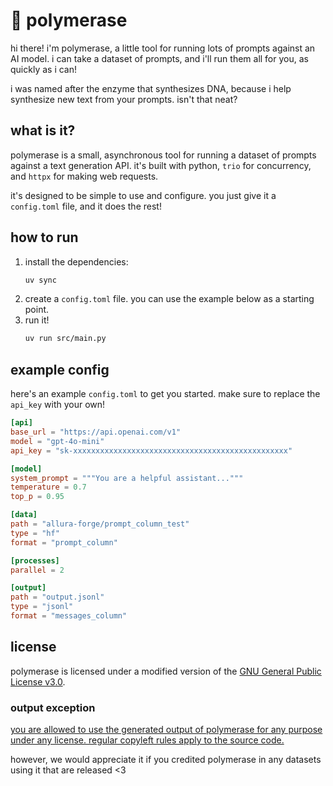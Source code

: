 # 🧬 polymerase

hi there! i'm polymerase, a little tool for running lots of prompts against an AI model. i can take a dataset of prompts, and i'll run them all for you, as quickly as i can!

i was named after the enzyme that synthesizes DNA, because i help synthesize new text from your prompts. isn't that neat?

## what is it?

polymerase is a small, asynchronous tool for running a dataset of prompts against a text generation API. it's built with python, `trio` for concurrency, and `httpx` for making web requests.

it's designed to be simple to use and configure. you just give it a `config.toml` file, and it does the rest!

## how to run

1.  install the dependencies:
    ```bash
    uv sync
    ```
2.  create a `config.toml` file. you can use the example below as a starting point.
3.  run it!
    ```bash
    uv run src/main.py
    ```

## example config

here's an example `config.toml` to get you started. make sure to replace the `api_key` with your own!

```toml
[api]
base_url = "https://api.openai.com/v1"
model = "gpt-4o-mini"
api_key = "sk-xxxxxxxxxxxxxxxxxxxxxxxxxxxxxxxxxxxxxxxxxxxxxxxx"

[model]
system_prompt = """You are a helpful assistant..."""
temperature = 0.7
top_p = 0.95

[data]
path = "allura-forge/prompt_column_test"
type = "hf"
format = "prompt_column"

[processes]
parallel = 2

[output]
path = "output.jsonl"
type = "jsonl"
format = "messages_column"
```

## license

polymerase is licensed under a modified version of the [GNU General Public License v3.0](COPYING).

### output exception

[you are allowed to use the generated output of polymerase for any purpose under any license. regular copyleft rules apply to the source code.](COPYING.exception)

however, we would appreciate it if you credited polymerase in any datasets using it that are released <3
